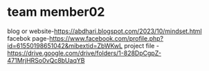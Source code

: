 # team member02
blog or website-https://abdhari.blogspot.com/2023/10/mindset.html
facebok page-https://www.facebook.com/profile.php?id=61550198651042&mibextid=ZbWKwL
project file -https://drive.google.com/drive/folders/1-828DpCgpZ-471MrjHRSo0vQc8bUaqYB
